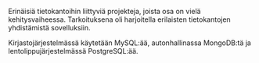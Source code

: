 Erinäisiä tietokantoihin liittyviä projekteja, joista osa on vielä kehitysvaiheessa. Tarkoituksena oli harjoitella erilaisten tietokantojen yhdistämistä sovelluksiin. 

Kirjastojärjestelmässä käytetään MySQL:ää, autonhallinassa MongoDB:tä ja lentolippujärjestelmässä PostgreSQL:ää.
